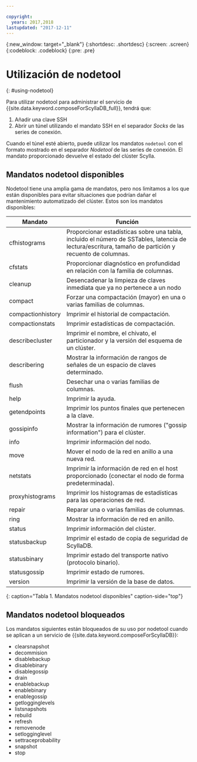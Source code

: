 ```yaml
---

copyright:
  years: 2017,2018
lastupdated: "2017-12-11"
---
```


{:new_window: target="_blank"}
{:shortdesc: .shortdesc}
{:screen: .screen}
{:codeblock: .codeblock}
{:pre: .pre}

# Utilización de nodetool
{: #using-nodetool}

Para utilizar nodetool para administrar el servicio de {{site.data.keyword.composeForScyllaDB_full}}, tendrá que:
1. Añadir una clave SSH
2. Abrir un túnel utilizando el mandato SSH en el separador _Socks_ de las series de conexión.

Cuando el túnel esté abierto, puede utilizar los mandatos `nodetool` con el formato mostrado en el separador _Nodetool_ de las series de conexión. El mandato proporcionado devuelve el estado del clúster Scylla.

## Mandatos nodetool disponibles
Nodetool tiene una amplia gama de mandatos, pero nos limitamos a los que están disponibles para evitar situaciones que podrían dañar el mantenimiento automatizado del clúster. Estos son los mandatos disponibles:

Mandato|Función
----------|-----------
cfhistograms|Proporcionar estadísticas sobre una tabla, incluido el número de SSTables, latencia de lectura/escritura, tamaño de partición y recuento de columnas.
cfstats|Proporcionar diagnóstico en profundidad en relación con la familia de columnas.
cleanup|Desencadenar la limpieza de claves inmediata que ya no pertenece a un nodo
compact|Forzar una compactación (mayor) en una o varias familias de columnas.
compactionhistory|Imprimir el historial de compactación.
compactionstats|Imprimir estadísticas de compactación.
describecluster|Imprimir el nombre, el chivato, el particionador y la versión del esquema de un clúster.
describering <keyspace>|Mostrar la información de rangos de señales de un espacio de claves determinado.
flush|Desechar una o varias familias de columnas.
help|Imprimir la ayuda.
getendpoints <keyspace> <cfname> <key>|Imprimir los puntos finales que pertenecen a la clave.
gossipinfo|Mostrar la información de rumores ("gossip information") para el clúster.
info|Imprimir información del nodo.
move <new token>|Mover el nodo de la red en anillo a una nueva red.
netstats|Imprimir la información de red en el host proporcionado (conectar el nodo de forma predeterminada).
proxyhistograms|Imprimir los histogramas de estadísticas para las operaciones de red.
repair|Reparar una o varias familias de columnas.
ring|Mostrar la información de red en anillo.
status|Imprimir información del clúster.
statusbackup|Imprimir el estado de copia de seguridad de ScyllaDB.
statusbinary|Imprimir estado del transporte nativo (protocolo binario).
statusgossip|Imprimir estado de rumores.
version|Imprimir la versión de la base de datos.
{: caption="Tabla 1. Mandatos nodetool disponibles" caption-side="top"}


## Mandatos nodetool bloqueados
Los mandatos siguientes están bloqueados de su uso por nodetool cuando se aplican a un servicio de {{site.data.keyword.composeForScyllaDB}}:

- clearsnapshot
- decommision
- disablebackup
- disablebinary
- disablegossip
- drain
- enablebackup
- enablebinary
- enablegossip
- getlogginglevels
- listsnapshots
- rebuild
- refresh
- removenode
- setlogginglevel
- settraceprobability
- snapshot
- stop
